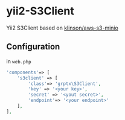# yii2-S3Client

Yii2 S3Client based on [klinson/aws-s3-minio](https://github.com/klinson/aws-s3-minio)

## Configuration

in ``web.php``

```php
'components'=> [
    's3client' => [
        'class'=> 'grptx\S3Client',
        'key' => '<your key>',
        'secret' => '<yout secret>',
        'endpoint'=> '<your endpoint>'
    ],
],
```